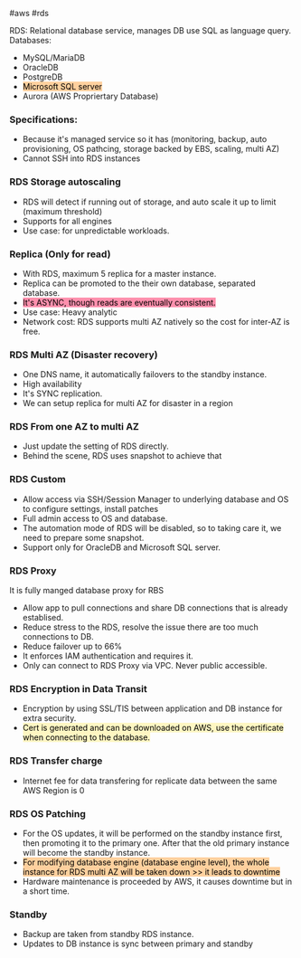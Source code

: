 #aws #rds

RDS: Relational database service, manages DB use SQL as language query.
Databases:
- MySQL/MariaDB
- OracleDB
- PostgreDB
- <mark style="background: #FFB86CA6;">Microsoft SQL server</mark>
- Aurora (AWS Propriertary Database)

### Specifications:
- Because it's managed service so it has (monitoring, backup, auto provisioning, OS pathcing, storage backed by EBS, scaling, multi AZ)
- Cannot SSH into RDS instances

### RDS Storage autoscaling
- RDS will detect if running out of storage, and auto scale it up to limit (maximum threshold)
- Supports for all engines
- Use case: for unpredictable workloads.

### Replica (Only for read)
- With RDS, maximum 5 replica for a master instance.
- Replica can be promoted to the their own database, separated database.
- <mark style="background: #FF5582A6;">It's ASYNC, though reads are eventually consistent.</mark>
- Use case: Heavy analytic
- Network cost: RDS supports multi AZ natively so the cost for inter-AZ is free.

### RDS Multi AZ (Disaster recovery)
- One DNS name, it automatically failovers to the standby instance.
- High availability
- It's SYNC replication.
- We can setup replica for multi AZ for disaster in a region

### RDS From one AZ to multi AZ
- Just update the setting of RDS directly.
- Behind the scene, RDS uses snapshot to achieve that

### RDS Custom
- Allow access via SSH/Session Manager to underlying database and OS to configure settings, install patches
- Full admin access to OS and database.
- The automation mode of RDS will be disabled, so to taking care it, we need to prepare some snapshot.
- Support only for OracleDB and Microsoft SQL server.

### RDS Proxy
It is fully manged database proxy for RBS
- Allow app to pull connections and share DB connections that is already establised.
- Reduce stress to the RDS, resolve the issue there are too much connections to DB.
- Reduce failover up to 66%
- It enforces IAM authentication and requires it.
- Only can connect to RDS Proxy via VPC. Never public accessible.

### RDS Encryption in Data Transit
- Encryption by using SSL/TlS between application and DB instance for extra security.
- <mark style="background: #FFF3A3A6;">Cert is generated and can be downloaded on AWS, use the certificate when connecting to the database.</mark>

### RDS Transfer charge
- Internet fee for data transfering for replicate data between the same AWS Region is 0

### RDS OS Patching
- For the OS updates, it will be performed on the standby instance first, then promoting it to the primary one. After that the old primary instance will become the standby instance.
- <mark style="background: #FFB86CA6;">For modifying database engine (database engine level), the whole instance for RDS multi AZ will be taken down >> it leads to downtime</mark>
- Hardware maintenance is proceeded by AWS, it causes downtime but in a short time.

### Standby
- Backup are taken from standby RDS instance.
- Updates to DB instance is sync between primary and standby